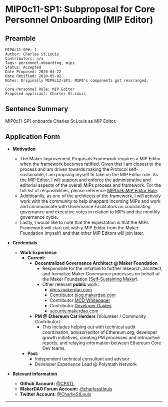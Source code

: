 # MIP0c11-SP1: Subproposal for Core Personnel Onboarding (MIP Editor) 

## Preamble
```
MIP0c11-SP#: 1
Author: Charles St.Louis
Contributors: n/a
Tags: personnel-xboarding, mips
Status: Accepted
Date Proposed: 2020-04-22
Date Ratified: 2020-05-02
Notes: Originally MIP0c12-SP1. MIP0's components got rearranged.
---
Core Personnel Role: MIP Editor
Proposed applicant: Charles St.Louis
```

## Sentence Summary
MIP0c11-SP1 onboards Charles St.Louis as MIP Editor.

## Application Form
    
- **Motivation**
    - The Maker Improvement Proposals Framework requires a MIP Editor when the framework becomes ratified. Given that I am closest to the process and am driven towards making the Protocol self-sustainable, I am propsing myself to take on the MIP Editor role. As the MIP Editor, I will support and enforce the administrative and editorial aspects of the overall MIPs process and framework. For the full list of resposibilities, please reference [MIP0c9: MIP Editor Role](https://github.com/makerdao/mips/blob/master/MIP0/mip0.md#mip0c9-mip-editor-role).
    - Additioanlly, as one of the architects of the framework, I will actively work with the community to help sheppard incoming MIPs and work and communicate with Governance Facilitators on coordinating governance and executive votes in relation to MIPs and the monthly governance cycle.
    - Lastly, I would like to note that the expectation is that the MIPs Framework will start out with a MIP Editor from the Maker Foundation (myself) and that other MIP Editors will join later.
    
- **Credentials**
    - **Work Experience**
        - **Current:** 
            - **Decentralized Governance Architect @ Maker Foundation**
                - Responsible for the initiative to further research, architect, and formalize Maker Governance processes on behalf of the Maker Foundation ([Self-Sustaining Maker](https://forum.makerdao.com/t/the-maker-foundation-s-vision-of-a-self-sustaining-makerdao-initiation-of-maker-improvement-proposals-mips-framework/1882)).
                - Other relevant **public** work: 
                    - [docs.makerdao.com](http://docs.makerdao.com/)
                    - Contributor [blog.makerdao.com](https://blog.makerdao.com/)
                    - Contributor [MCD Whitepaper](https://makerdao.com/en/whitepaper) 
                    - Contributor [Developer Guides](https://github.com/makerdao/developerguides) 
                    - [security.makerdao.com](http://security.makerdoa.com/)
            - **PM @ Ethereum Cat Herders** (Volunteer / Community Contributor) 
                - This includes helping out with technical audit coordination, advisor/editor of Ethereum.org, developer growth initiatives, creating PM processes and retroactive reports, and relaying information between Ethereum Core Dev teams.
        - **Past:** 
            - Independent technical consultant and advisor
            - Developer Experience Lead @ Polymath Network


- **Relevant Information**
    - **Github Account:** [@CPSTL](https://github.com/CPSTL)
    - **MakerDAO Forum Account:** [@charlesstlouis](https://forum.makerdao.com/u/charlesstlouis/summary)
    - **Twitter Account:** [@CharlieStLouis](https://twitter.com/CharlieStLouis)
---
